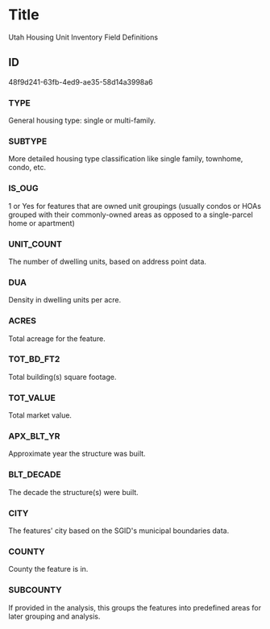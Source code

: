 # Title

Utah Housing Unit Inventory Field Definitions

## ID

48f9d241-63fb-4ed9-ae35-58d14a3998a6

### TYPE

General housing type: single or multi-family.

### SUBTYPE

More detailed housing type classification like single family, townhome, condo, etc.

### IS_OUG

1 or Yes for features that are owned unit groupings (usually condos or HOAs grouped with their commonly-owned areas as opposed to a single-parcel home or apartment)

### UNIT_COUNT

The number of dwelling units, based on address point data.

### DUA

Density in dwelling units per acre.

### ACRES

Total acreage for the feature.

### TOT_BD_FT2

Total building(s) square footage.

### TOT_VALUE

Total market value.

### APX_BLT_YR

Approximate year the structure was built.

### BLT_DECADE

The decade the structure(s) were built.

### CITY

The features' city based on the SGID's municipal boundaries data.

### COUNTY

County the feature is in.

### SUBCOUNTY

If provided in the analysis, this groups the features into predefined areas for later grouping and analysis.
